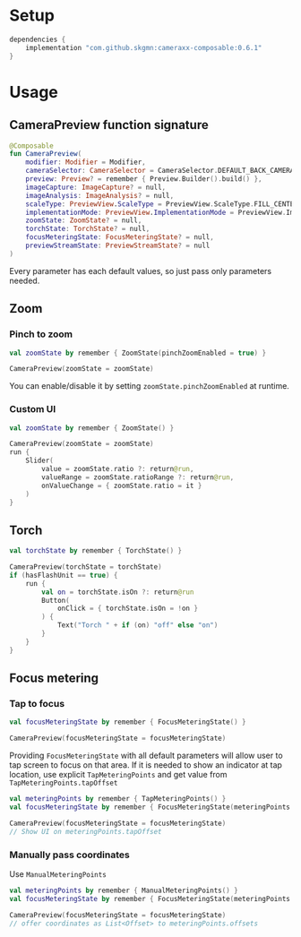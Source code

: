 # Setup

```gradle
dependencies {
    implementation "com.github.skgmn:cameraxx-composable:0.6.1"
}
```

# Usage

## CameraPreview function signature

```kotlin
@Composable
fun CameraPreview(
    modifier: Modifier = Modifier,
    cameraSelector: CameraSelector = CameraSelector.DEFAULT_BACK_CAMERA,
    preview: Preview? = remember { Preview.Builder().build() },
    imageCapture: ImageCapture? = null,
    imageAnalysis: ImageAnalysis? = null,
    scaleType: PreviewView.ScaleType = PreviewView.ScaleType.FILL_CENTER,
    implementationMode: PreviewView.ImplementationMode = PreviewView.ImplementationMode.PERFORMANCE,
    zoomState: ZoomState? = null,
    torchState: TorchState? = null,
    focusMeteringState: FocusMeteringState? = null,
    previewStreamState: PreviewStreamState? = null
)
```

Every parameter has each default values, so just pass only parameters needed.

## Zoom

### Pinch to zoom

```kotlin
val zoomState by remember { ZoomState(pinchZoomEnabled = true) }

CameraPreview(zoomState = zoomState)
```

You can enable/disable it by setting `zoomState.pinchZoomEnabled` at runtime.

### Custom UI

```kotlin
val zoomState by remember { ZoomState() }

CameraPreview(zoomState = zoomState)
run {
    Slider(
        value = zoomState.ratio ?: return@run,
        valueRange = zoomState.ratioRange ?: return@run,
        onValueChange = { zoomState.ratio = it }
    )
}
```

## Torch

```kotlin
val torchState by remember { TorchState() }

CameraPreview(torchState = torchState)
if (hasFlashUnit == true) {
    run {
        val on = torchState.isOn ?: return@run
        Button(
            onClick = { torchState.isOn = !on }
        ) {
            Text("Torch " + if (on) "off" else "on")
        }
    }
}
```

## Focus metering

### Tap to focus

```kotlin
val focusMeteringState by remember { FocusMeteringState() }

CameraPreview(focusMeteringState = focusMeteringState)
```

Providing `FocusMeteringState` with all default parameters will allow user to tap screen to focus on that area.
If it is needed to show an indicator at tap location, use explicit `TapMeteringPoints` and get value from `TapMeteringPoints.tapOffset`

```kotlin
val meteringPoints by remember { TapMeteringPoints() }
val focusMeteringState by remember { FocusMeteringState(meteringPoints = meteringPoints) }

CameraPreview(focusMeteringState = focusMeteringState)
// Show UI on meteringPoints.tapOffset
```

### Manually pass coordinates

Use `ManualMeteringPoints`

```kotlin
val meteringPoints by remember { ManualMeteringPoints() }
val focusMeteringState by remember { FocusMeteringState(meteringPoints = meteringPoints) }

CameraPreview(focusMeteringState = focusMeteringState)
// offer coordinates as List<Offset> to meteringPoints.offsets
```
